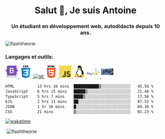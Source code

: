 <h1 align="center">Salut 👋, Je suis Antoine</h1>
<h3 align="center">Un étudiant en développement web, autodidacte depuis 10 ans.</h3>

<p align="left"> <img src="https://komarev.com/ghpvc/?username=flashtheorie&label=Profile%20views&color=0e75b6&style=flat" alt="flashtheorie" /> </p>


<p align="left">
</p>

<h3 align="left">Langages et outils:</h3>
<p align="left"> <a href="https://getbootstrap.com" target="_blank" rel="noreferrer"> <img src="https://raw.githubusercontent.com/devicons/devicon/master/icons/bootstrap/bootstrap-plain-wordmark.svg" alt="bootstrap" width="40" height="40"/> </a> <a href="https://www.w3schools.com/css/" target="_blank" rel="noreferrer"> <img src="https://raw.githubusercontent.com/devicons/devicon/master/icons/css3/css3-original-wordmark.svg" alt="css3" width="40" height="40"/> </a> <a href="https://git-scm.com/" target="_blank" rel="noreferrer"> <img src="https://www.vectorlogo.zone/logos/git-scm/git-scm-icon.svg" alt="git" width="40" height="40"/> </a> <a href="https://www.w3.org/html/" target="_blank" rel="noreferrer"> <img src="https://raw.githubusercontent.com/devicons/devicon/master/icons/html5/html5-original-wordmark.svg" alt="html5" width="40" height="40"/> </a> <a href="https://developer.mozilla.org/en-US/docs/Web/JavaScript" target="_blank" rel="noreferrer"> <img src="https://raw.githubusercontent.com/devicons/devicon/master/icons/javascript/javascript-original.svg" alt="javascript" width="40" height="40"/> </a> <a href="https://www.linux.org/" target="_blank" rel="noreferrer"> <img src="https://raw.githubusercontent.com/devicons/devicon/master/icons/linux/linux-original.svg" alt="linux" width="40" height="40"/> </a> <a href="https://www.mysql.com/" target="_blank" rel="noreferrer"> <img src="https://raw.githubusercontent.com/devicons/devicon/master/icons/mysql/mysql-original-wordmark.svg" alt="mysql" width="40" height="40"/> </a> <a href="https://www.php.net" target="_blank" rel="noreferrer"> <img src="https://raw.githubusercontent.com/devicons/devicon/master/icons/php/php-original.svg" alt="php" width="40" height="40"/> </a> </p>


<!--START_SECTION:waka-->

```text
HTML          13 hrs 16 mins  ███████████▒░░░░░░░░░░░░░   45.56 %
JavaScript    6 hrs 15 mins   █████▒░░░░░░░░░░░░░░░░░░░   21.48 %
TypeScript    5 hrs 7 mins    ████▒░░░░░░░░░░░░░░░░░░░░   17.56 %
EJS           2 hrs 11 mins   ██░░░░░░░░░░░░░░░░░░░░░░░   07.52 %
JSON          1 hr 16 mins    █░░░░░░░░░░░░░░░░░░░░░░░░   04.36 %
CSS           21 mins         ▒░░░░░░░░░░░░░░░░░░░░░░░░   01.23 %
```

<!--END_SECTION:waka-->


[![wakatime](https://wakatime.com/badge/user/5a562de7-4873-43df-b63c-542c66199ee8.svg)](https://wakatime.com/@5a562de7-4873-43df-b63c-542c66199ee8)



<p>&nbsp;<img align="center" src="https://github-readme-stats.vercel.app/api?username=flashtheorie&show_icons=true&locale=en" alt="flashtheorie" /></p>


